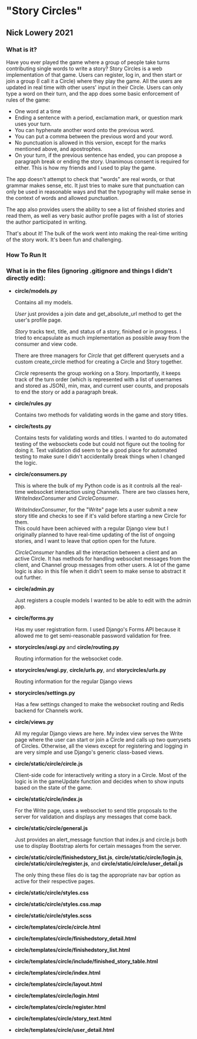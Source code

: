 "Story Circles"
=========
Nick Lowery 2021
---------------


### What is it?

Have you ever played the game where a group of people take turns contributing 
single words to write a story? Story Circles is a web implementation of that 
game. Users can register, log in, and then start or join a group (I call it a 
Circle) where they play the game. All the users are updated in real time with 
other users' input in their Circle. Users can only type a word on their turn, 
and the app does some basic enforcement of rules of the game:
- One word at a time
- Ending a sentence with a period, exclamation mark, or question mark uses your turn.
- You can hyphenate another word onto the previous word.
- You can put a comma between the previous word and your word.
- No punctuation is allowed in this version, except for the marks mentioned 
    above, and apostrophes.
- On your turn, if the previous sentence has ended, you can propose a paragraph 
    break or ending the story. Unanimous consent is required for either. This is 
    how my friends and I used to play the game.

The app doesn't attempt to check that "words" are real words, or that grammar 
makes sense, etc. It just tries to make sure that punctuation can only be used 
in reasonable ways and that the typography will make sense in the context of 
words and allowed punctuation.

The app also provides users the ability to see a list of finished stories and 
read them, as well as very basic author profile pages with a list of stories the 
author participated in writing. 

That's about it! The bulk of the work went into making the real-time writing of 
the story work. It's been fun and challenging.

### How To Run It

### What is in the files (ignoring .gitignore and things I didn't directly edit):

- **circle/models.py**

    Contains all my models.

    *User* just provides a join date and get_absolute_url method to get the 
    user's profile page.

    *Story* tracks text, title, and status of a story, finished or in progress. 
    I tried to encapsulate as much implementation as possible away from the 
    consumer and view code.

    There are three managers for *Circle* that get different querysets and a 
    custom create_circle method for creating a Circle and Story together.

    *Circle* represents the group working on a Story. Importantly, it keeps 
    track of the turn order (which is represented with a list of usernames and 
    stored as JSON), min, max, and current user counts, and proposals to end the 
    story or add a paragraph break.

- **circle/rules.py**
        
    Contains two methods for validating words in the game and story titles.

- **circle/tests.py**

    Contains tests for validating words and titles. I wanted to do automated 
    testing of the websockets code but could not figure out the tooling for 
    doing it. Text validation did seem to be a good place for automated testing 
    to make sure I didn't accidentally break things when I changed the logic.

- **circle/consumers.py**
    
    This is where the bulk of my Python code is as it controls all the real-time 
    websocket interaction using Channels. There are two classes here, 
    *WriteIndexConsumer* and *CircleConsumer*. 

    *WriteIndexConsumer*, for the "Write" page lets a user submit a new story 
    title and checks to see if it's valid before starting a new Circle for them.  
    This could have been achieved with a regular Django view but I originally 
    planned to have real-time updating of the list of ongoing stories, and I 
    want to leave that option open for the future.

    *CircleConsumer* handles all the interaction between a client and an active 
    Circle. It has methods for handling websocket messages from the client, and 
    Channel group messages from other users. A lot of the game logic is also in 
    this file when it didn't seem to make sense to abstract it out further.

- **circle/admin.py**

    Just registers a couple models I wanted to be able to edit with the admin 
    app.

- **circle/forms.py**

    Has my user registration form. I used Django's Forms API because it allowed 
    me to get semi-reasonable password validation for free.

- **storycircles/asgi.py** and **circle/routing.py**

    Routing information for the websocket code.

- **storycircles/wsgi.py**, **circle/urls.py**, and **storycircles/urls.py**

    Routing information for the regular Django views

- **storycircles/settings.py**

    Has a few settings changed to make the websocket routing and Redis backend 
    for Channels work.

- **circle/views.py**

    All my regular Django views are here. My index view serves the Write page 
    where the user can start or join a Circle and calls up two querysets of 
    Circles. Otherwise, all the views except for registering and logging in are 
    very simple and use Django's generic class-based views.

- **circle/static/circle/circle.js**

    Client-side code for interactively writing a story in a Circle. Most of the 
    logic is in the gameUpdate function and decides when to show inputs based on 
    the state of the game.

- **circle/static/circle/index.js**

    For the Write page, uses a websocket to send title proposals to the server 
    for validation and displays any messages that come back.

- **circle/static/circle/general.js**

    Just provides an alert_message function that index.js and circle.js both use 
    to display Bootstrap alerts for certain messages from the server.

- **circle/static/circle/finishedstory_list.js**, 
  **circle/static/circle/login.js**, **circle/static/circle/register.js**, and 
  **circle/static/circle/user_detail.js**

    The only thing these files do is tag the appropriate nav bar option as 
    active for their respective pages.

- **circle/static/circle/styles.css**
- **circle/static/circle/styles.css.map**
- **circle/static/circle/styles.scss**
- **circle/templates/circle/circle.html**
- **circle/templates/circle/finishedstory_detail.html**
- **circle/templates/circle/finishedstory_list.html**
- **circle/templates/circle/include/finished_story_table.html**
- **circle/templates/circle/index.html**
- **circle/templates/circle/layout.html**
- **circle/templates/circle/login.html**
- **circle/templates/circle/register.html**
- **circle/templates/circle/story_text.html**
- **circle/templates/circle/user_detail.html**
